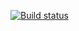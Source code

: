 [![Build status](https://ci.appveyor.com/api/projects/status/gs5he75bik129nlv?svg=true)](https://ci.appveyor.com/project/nhegm/auto-hw6-task1)